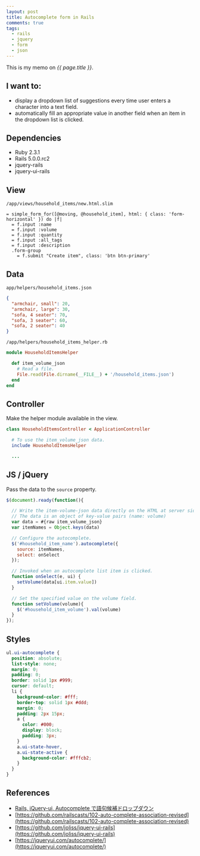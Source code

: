 ```yaml
---
layout: post
title: Autocomplete form in Rails
comments: true
tags:
  - rails
  - jquery
  - form
  - json
---
```


This is my memo on _{{ page.title }}_.

## I want to:

- display a dropdown list of suggestions every time user enters a character into a text field.
- automatically fill an appropriate value in another field when an item in the dropdown list is clicked.

## Dependencies

- Ruby 2.3.1
- Rails 5.0.0.rc2
- jquery-rails
- jquery-ui-rails

## View

`/app/views/household_items/new.html.slim`

```slim
= simple_form_for([@moving, @household_item], html: { class: 'form-horizontal' }) do |f|
  = f.input :name
  = f.input :volume
  = f.input :quantity
  = f.input :all_tags
  = f.input :description
  .form-group
    = f.submit "Create item", class: 'btn btn-primary'
```

## Data

`app/helpers/household_items.json`

```json
{
  "armchair, small": 20,
  "armchair, large": 30,
  "sofa, 4 seater": 70,
  "sofa, 3 seater": 60,
  "sofa, 2 seater": 40
}
```

`/app/helpers/household_items_helper.rb`

```rb
module HouseholdItemsHelper

  def item_volume_json
    # Read a file.
    File.read(File.dirname(__FILE__) + '/household_items.json')
  end
end
```

## Controller

Make the helper module available in the view.

```rb
class HouseholdItemsController < ApplicationController

  # To use the item_volume_json data.
  include HouseholdItemsHelper

  ...
```

## JS / jQuery

Pass the data to the `source` property.

```js
$(document).ready(function(){

  // Write the item-volume-json data directly on the HTML at server side.
  // The data is an object of key-value pairs (name: volume)
  var data = #{raw item_volume_json}
  var itemNames = Object.keys(data)

  // Configure the autocomplete.
  $('#household_item_name').autocomplete({
    source: itemNames,
    select: onSelect
  });

  // Invoked when an autocomplete list item is clicked.
  function onSelect(e, ui) {
    setVolume(data[ui.item.value])
  }

  // Set the specified value on the volume field.
  function setVolume(volume){
    $('#household_item_volume').val(volume)
  }
});
```

## Styles

```scss
ul.ui-autocomplete {
  position: absolute;
  list-style: none;
  margin: 0;
  padding: 0;
  border: solid 1px #999;
  cursor: default;
  li {
    background-color: #fff;
    border-top: solid 1px #ddd;
    margin: 0;
    padding: 2px 15px;
    a {
      color: #000;
      display: block;
      padding: 3px;
    }
    a.ui-state-hover,
    a.ui-state-active {
      background-color: #fffcb2;
    }
  }
}
```

## References

- [Rails, jQuery-ui, Autocomplete で語句候補ドロップダウン](http://qiita.com/mnishiguchi/items/c3aab56e089071ac8d5c)
- [https://github.com/railscasts/102-auto-complete-association-revised](https://github.com/railscasts/102-auto-complete-association-revised)
- [https://github.com/joliss/jquery-ui-rails](https://github.com/joliss/jquery-ui-rails)
- [https://jqueryui.com/autocomplete/](https://jqueryui.com/autocomplete/)
